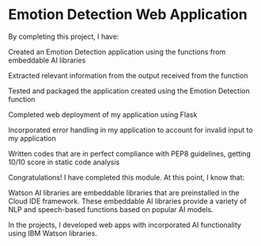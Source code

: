 # Emotion Detection Web Application

By completing this project, I have:

Created an Emotion Detection application using the functions from embeddable AI libraries

Extracted relevant information from the output received from the function

Tested and packaged the application created using the Emotion Detection function

Completed web deployment of my application using Flask

Incorporated error handling in my application to account for invalid input to my application

Written codes that are in perfect compliance with PEP8 guidelines, getting 10/10 score in static code analysis

Congratulations! I have completed this module. At this point, I know that: 

Watson AI libraries are embeddable libraries that are preinstalled in the Cloud IDE framework. These embeddable AI libraries provide a variety of NLP and speech-based functions based on popular AI models.

In the projects, I developed web apps with incorporated AI functionality using IBM Watson libraries. 

